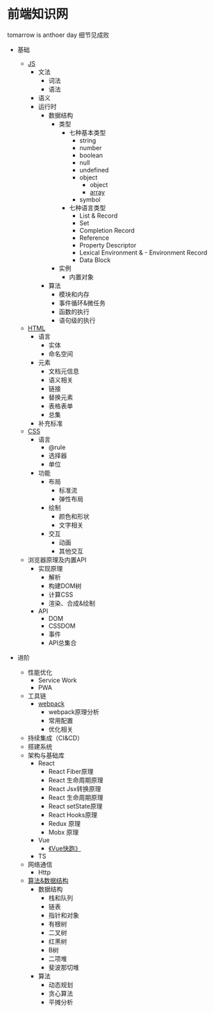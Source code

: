 # 前端知识网
tomarrow is anthoer day
细节见成败

- 基础
    - [JS](https://github.com/Vstar18/FE-knowledge-JS)
      - 文法
        - 词法
        - 语法
      - 语义
      - 运行时
        - 数据结构
            - 类型
                - 七种基本类型
                    - string
                    - number
                    - boolean
                    - null
                    - undefined
                    - object
                        - object
                        - [array](https://github.com/Vstar18/FE-knowledge-JS/issues/1)
                    - symbol
                - 七种语言类型
                    -  List & Record
                    - Set
                    - Completion Record
                    - Reference
                    - Property Descriptor
                    - Lexical Environment & - Environment Record
                    - Data Block
            - 实例
                - 内置对象
        - 算法
            - 模块和内存
            - 事件循环&微任务
            - 函数的执行
            - 语句级的执行
    - [HTML](https://github.com/Vstar18/FE-knowledge-HTML)
        - 语言
            - 实体
            - 命名空间
        - 元素
            - 文档元信息
            - 语义相关
            - 链接
            - 替换元素
            - 表格表单
            - 总集
        - 补充标准
    - [CSS](https://github.com/Vstar18/FE-knowledge-CSS)
        - 语言
            - @rule
            - 选择器
            - 单位
        - 功能
            - 布局
                - 标准流
                - 弹性布局
            - 绘制
                - 颜色和形状
                - 文字相关
            - 交互
                - 动画
                - 其他交互
    - 浏览器原理及内置API
        - 实现原理
            - 解析
            - 构建DOM树
            - 计算CSS
            - 渲染、合成&绘制
        - API
            - DOM
            - CSSDOM
            - 事件
            - API总集合
 
- 进阶
    - 性能优化
        - Service Work
        - PWA
    - 工具链
        - [webpack](https://github.com/Vstar18/FE-knowledge-webpack)
            - webpack原理分析
            - 常用配置
            - 优化相关
    - 持续集成（CI&CD）
    - 搭建系统
    - 架构与基础库
        - React
            - React Fiber原理
            - React 生命周期原理
            - React Jsx转换原理
            - React 生命周期原理 
            - React setState原理
            - React Hooks原理
            - Redux 原理
            - Mobx 原理
        - Vue
            - [《Vue快跑》](https://github.com/Vstar18/Learn-Books/issues/18)
        - TS 
    - 网络通信
        - Http
    - [算法&数据结构](https://github.com/Vstar18/FE-knowledge-algorithm)
        - 数据结构
            - 栈和队列
            - 链表
            - 指针和对象
            - 有根树
            - 二叉树
            - 红黑树
            - B树
            - 二项堆
            - 斐波那切堆
        - 算法
            - 动态规划
            - 贪心算法
            - 平摊分析
